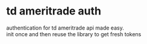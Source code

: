 # td ameritrade auth

authentication for td ameritrade api made easy.   
init once and then reuse the library to get fresh tokens



